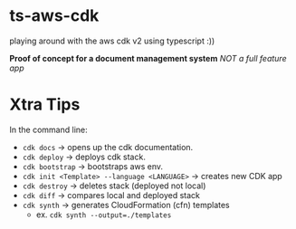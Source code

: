 # ts-aws-cdk
playing around with the aws cdk v2 using typescript :))

**Proof of concept for a document management system**
        *NOT a full feature app*

# Xtra Tips

In the command line: <br/>
 * `cdk docs` -> opens up the cdk documentation.
 * `cdk deploy` -> deploys cdk stack.
 * `cdk bootstrap` -> bootstraps aws env.
 * `cdk init <Template> --language <LANGUAGE>` -> creates new CDK app
 * `cdk destroy` -> deletes stack (deployed not local)
 * `cdk diff` -> compares local and deployed stack
 * `cdk synth` -> generates CloudFormation (cfn) templates
   * ex. `cdk synth --output=./templates`
